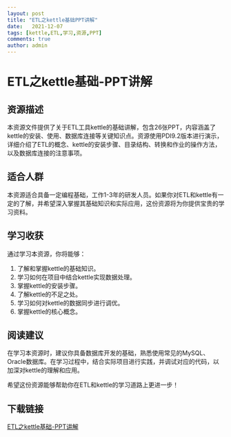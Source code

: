 ```yaml
---
layout: post
title: "ETL之kettle基础PPT讲解"
date:   2021-12-07
tags: [kettle,ETL,学习,资源,PPT]
comments: true
author: admin
---
```

# ETL之kettle基础-PPT讲解

## 资源描述

本资源文件提供了关于ETL工具kettle的基础讲解，包含26张PPT，内容涵盖了kettle的安装、使用、数据库连接等关键知识点。资源使用PDI9.2版本进行演示，详细介绍了ETL的概念、kettle的安装步骤、目录结构、转换和作业的操作方法，以及数据库连接的注意事项。

## 适合人群

本资源适合具备一定编程基础，工作1-3年的研发人员。如果你对ETL和kettle有一定的了解，并希望深入掌握其基础知识和实际应用，这份资源将为你提供宝贵的学习资料。

## 学习收获

通过学习本资源，你将能够：
1. 了解和掌握kettle的基础知识。
2. 学习如何在项目中结合kettle实现数据处理。
3. 掌握kettle的安装步骤。
4. 了解kettle的不足之处。
5. 学习如何对kettle的数据同步进行调优。
6. 掌握kettle的核心概念。

## 阅读建议

在学习本资源时，建议你具备数据库开发的基础，熟悉使用常见的MySQL、Oracle数据库。在学习过程中，结合实际项目进行实践，并调试对应的代码，以加深对kettle的理解和应用。

希望这份资源能够帮助你在ETL和kettle的学习道路上更进一步！

## 下载链接

[ETL之kettle基础-PPT讲解](https://pan.quark.cn/s/38c820b42de6)